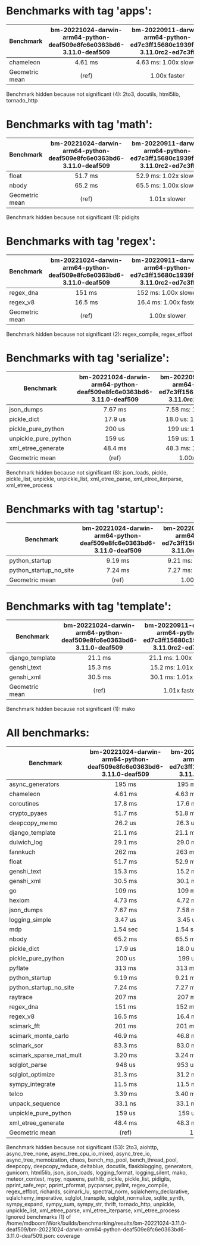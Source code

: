 Benchmarks with tag 'apps':
===========================

| Benchmark      | bm-20221024-darwin-arm64-python-deaf509e8fc6e0363bd6-3.11.0-deaf509 | bm-20220911-darwin-arm64-python-ed7c3ff15680c1939fad-3.11.0rc2-ed7c3ff |
|----------------|:-------------------------------------------------------------------:|:----------------------------------------------------------------------:|
| chameleon      | 4.61 ms                                                             | 4.63 ms: 1.00x slower                                                  |
| Geometric mean | (ref)                                                               | 1.00x faster                                                           |

Benchmark hidden because not significant (4): 2to3, docutils, html5lib, tornado_http

Benchmarks with tag 'math':
===========================

| Benchmark      | bm-20221024-darwin-arm64-python-deaf509e8fc6e0363bd6-3.11.0-deaf509 | bm-20220911-darwin-arm64-python-ed7c3ff15680c1939fad-3.11.0rc2-ed7c3ff |
|----------------|:-------------------------------------------------------------------:|:----------------------------------------------------------------------:|
| float          | 51.7 ms                                                             | 52.9 ms: 1.02x slower                                                  |
| nbody          | 65.2 ms                                                             | 65.5 ms: 1.00x slower                                                  |
| Geometric mean | (ref)                                                               | 1.01x slower                                                           |

Benchmark hidden because not significant (1): pidigits

Benchmarks with tag 'regex':
============================

| Benchmark      | bm-20221024-darwin-arm64-python-deaf509e8fc6e0363bd6-3.11.0-deaf509 | bm-20220911-darwin-arm64-python-ed7c3ff15680c1939fad-3.11.0rc2-ed7c3ff |
|----------------|:-------------------------------------------------------------------:|:----------------------------------------------------------------------:|
| regex_dna      | 151 ms                                                              | 152 ms: 1.00x slower                                                   |
| regex_v8       | 16.5 ms                                                             | 16.4 ms: 1.00x faster                                                  |
| Geometric mean | (ref)                                                               | 1.00x slower                                                           |

Benchmark hidden because not significant (2): regex_compile, regex_effbot

Benchmarks with tag 'serialize':
================================

| Benchmark            | bm-20221024-darwin-arm64-python-deaf509e8fc6e0363bd6-3.11.0-deaf509 | bm-20220911-darwin-arm64-python-ed7c3ff15680c1939fad-3.11.0rc2-ed7c3ff |
|----------------------|:-------------------------------------------------------------------:|:----------------------------------------------------------------------:|
| json_dumps           | 7.67 ms                                                             | 7.58 ms: 1.01x faster                                                  |
| pickle_dict          | 17.9 us                                                             | 18.0 us: 1.00x slower                                                  |
| pickle_pure_python   | 200 us                                                              | 199 us: 1.00x faster                                                   |
| unpickle_pure_python | 159 us                                                              | 159 us: 1.00x faster                                                   |
| xml_etree_generate   | 48.4 ms                                                             | 48.3 ms: 1.00x faster                                                  |
| Geometric mean       | (ref)                                                               | 1.00x faster                                                           |

Benchmark hidden because not significant (8): json_loads, pickle, pickle_list, unpickle, unpickle_list, xml_etree_parse, xml_etree_iterparse, xml_etree_process

Benchmarks with tag 'startup':
==============================

| Benchmark              | bm-20221024-darwin-arm64-python-deaf509e8fc6e0363bd6-3.11.0-deaf509 | bm-20220911-darwin-arm64-python-ed7c3ff15680c1939fad-3.11.0rc2-ed7c3ff |
|------------------------|:-------------------------------------------------------------------:|:----------------------------------------------------------------------:|
| python_startup         | 9.19 ms                                                             | 9.21 ms: 1.00x slower                                                  |
| python_startup_no_site | 7.24 ms                                                             | 7.27 ms: 1.00x slower                                                  |
| Geometric mean         | (ref)                                                               | 1.00x slower                                                           |

Benchmarks with tag 'template':
===============================

| Benchmark       | bm-20221024-darwin-arm64-python-deaf509e8fc6e0363bd6-3.11.0-deaf509 | bm-20220911-darwin-arm64-python-ed7c3ff15680c1939fad-3.11.0rc2-ed7c3ff |
|-----------------|:-------------------------------------------------------------------:|:----------------------------------------------------------------------:|
| django_template | 21.1 ms                                                             | 21.1 ms: 1.00x slower                                                  |
| genshi_text     | 15.3 ms                                                             | 15.2 ms: 1.01x faster                                                  |
| genshi_xml      | 30.5 ms                                                             | 30.1 ms: 1.01x faster                                                  |
| Geometric mean  | (ref)                                                               | 1.01x faster                                                           |

Benchmark hidden because not significant (1): mako

All benchmarks:
===============

| Benchmark               | bm-20221024-darwin-arm64-python-deaf509e8fc6e0363bd6-3.11.0-deaf509 | bm-20220911-darwin-arm64-python-ed7c3ff15680c1939fad-3.11.0rc2-ed7c3ff |
|-------------------------|:-------------------------------------------------------------------:|:----------------------------------------------------------------------:|
| async_generators        | 195 ms                                                              | 195 ms: 1.00x faster                                                   |
| chameleon               | 4.61 ms                                                             | 4.63 ms: 1.00x slower                                                  |
| coroutines              | 17.8 ms                                                             | 17.6 ms: 1.01x faster                                                  |
| crypto_pyaes            | 51.7 ms                                                             | 51.8 ms: 1.00x slower                                                  |
| deepcopy_memo           | 26.2 us                                                             | 26.3 us: 1.01x slower                                                  |
| django_template         | 21.1 ms                                                             | 21.1 ms: 1.00x slower                                                  |
| dulwich_log             | 29.1 ms                                                             | 29.0 ms: 1.00x faster                                                  |
| fannkuch                | 262 ms                                                              | 263 ms: 1.00x slower                                                   |
| float                   | 51.7 ms                                                             | 52.9 ms: 1.02x slower                                                  |
| genshi_text             | 15.3 ms                                                             | 15.2 ms: 1.01x faster                                                  |
| genshi_xml              | 30.5 ms                                                             | 30.1 ms: 1.01x faster                                                  |
| go                      | 109 ms                                                              | 109 ms: 1.00x faster                                                   |
| hexiom                  | 4.73 ms                                                             | 4.72 ms: 1.00x faster                                                  |
| json_dumps              | 7.67 ms                                                             | 7.58 ms: 1.01x faster                                                  |
| logging_simple          | 3.47 us                                                             | 3.45 us: 1.00x faster                                                  |
| mdp                     | 1.54 sec                                                            | 1.54 sec: 1.00x faster                                                 |
| nbody                   | 65.2 ms                                                             | 65.5 ms: 1.00x slower                                                  |
| pickle_dict             | 17.9 us                                                             | 18.0 us: 1.00x slower                                                  |
| pickle_pure_python      | 200 us                                                              | 199 us: 1.00x faster                                                   |
| pyflate                 | 313 ms                                                              | 313 ms: 1.00x slower                                                   |
| python_startup          | 9.19 ms                                                             | 9.21 ms: 1.00x slower                                                  |
| python_startup_no_site  | 7.24 ms                                                             | 7.27 ms: 1.00x slower                                                  |
| raytrace                | 207 ms                                                              | 207 ms: 1.00x faster                                                   |
| regex_dna               | 151 ms                                                              | 152 ms: 1.00x slower                                                   |
| regex_v8                | 16.5 ms                                                             | 16.4 ms: 1.00x faster                                                  |
| scimark_fft             | 201 ms                                                              | 201 ms: 1.00x slower                                                   |
| scimark_monte_carlo     | 46.9 ms                                                             | 46.8 ms: 1.00x faster                                                  |
| scimark_sor             | 83.3 ms                                                             | 83.0 ms: 1.00x faster                                                  |
| scimark_sparse_mat_mult | 3.20 ms                                                             | 3.24 ms: 1.01x slower                                                  |
| sqlglot_parse           | 948 us                                                              | 953 us: 1.01x slower                                                   |
| sqlglot_optimize        | 31.3 ms                                                             | 31.2 ms: 1.00x faster                                                  |
| sympy_integrate         | 11.5 ms                                                             | 11.5 ms: 1.00x faster                                                  |
| telco                   | 3.39 ms                                                             | 3.40 ms: 1.00x slower                                                  |
| unpack_sequence         | 33.1 ns                                                             | 33.1 ns: 1.00x slower                                                  |
| unpickle_pure_python    | 159 us                                                              | 159 us: 1.00x faster                                                   |
| xml_etree_generate      | 48.4 ms                                                             | 48.3 ms: 1.00x faster                                                  |
| Geometric mean          | (ref)                                                               | 1.00x faster                                                           |

Benchmark hidden because not significant (53): 2to3, aiohttp, async_tree_none, async_tree_cpu_io_mixed, async_tree_io, async_tree_memoization, chaos, bench_mp_pool, bench_thread_pool, deepcopy, deepcopy_reduce, deltablue, docutils, flaskblogging, generators, gunicorn, html5lib, json, json_loads, logging_format, logging_silent, mako, meteor_contest, mypy, nqueens, pathlib, pickle, pickle_list, pidigits, pprint_safe_repr, pprint_pformat, pycparser, pylint, regex_compile, regex_effbot, richards, scimark_lu, spectral_norm, sqlalchemy_declarative, sqlalchemy_imperative, sqlglot_transpile, sqlglot_normalize, sqlite_synth, sympy_expand, sympy_sum, sympy_str, thrift, tornado_http, unpickle, unpickle_list, xml_etree_parse, xml_etree_iterparse, xml_etree_process
Ignored benchmarks (1) of /home/mdboom/Work/builds/benchmarking/results/bm-20221024-3.11.0-deaf509/bm-20221024-darwin-arm64-python-deaf509e8fc6e0363bd6-3.11.0-deaf509.json: coverage
